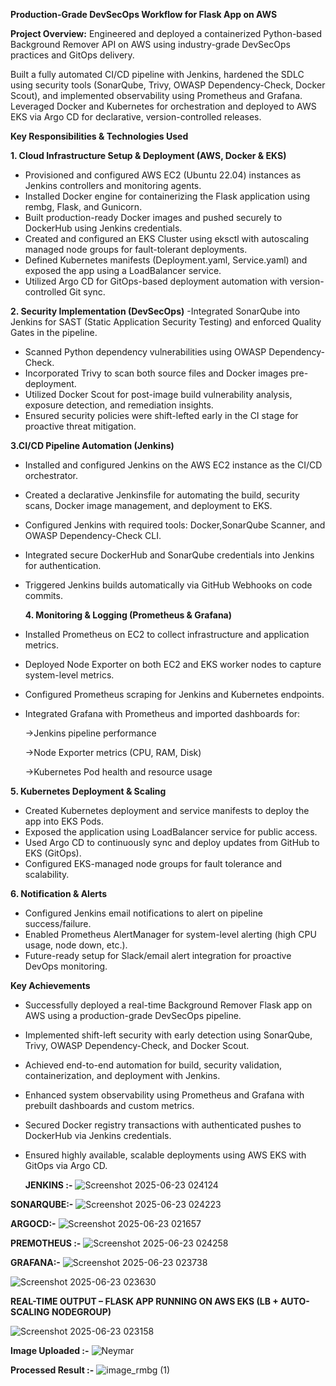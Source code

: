 **Production-Grade DevSecOps Workflow for Flask App on AWS**

**Project Overview:**
Engineered and deployed a containerized Python-based Background Remover API on AWS using industry-grade DevSecOps practices and GitOps delivery.

Built a fully automated CI/CD pipeline with Jenkins, hardened the SDLC using security tools (SonarQube, Trivy, OWASP Dependency-Check, Docker Scout), 
and implemented observability using Prometheus and Grafana. Leveraged Docker and Kubernetes for orchestration and deployed to AWS EKS via Argo CD for declarative, 
version-controlled releases.

**Key Responsibilities & Technologies Used**

**1. Cloud Infrastructure Setup & Deployment (AWS, Docker & EKS)**
- Provisioned and configured AWS EC2 (Ubuntu 22.04) instances as Jenkins controllers and monitoring agents.
- Installed Docker engine for containerizing the Flask application using rembg, Flask, and Gunicorn.
- Built production-ready Docker images and pushed securely to DockerHub using Jenkins credentials.
- Created and configured an EKS Cluster using eksctl with autoscaling managed node groups for fault-tolerant deployments.
- Defined Kubernetes manifests (Deployment.yaml, Service.yaml) and exposed the app using a LoadBalancer service.
- Utilized Argo CD for GitOps-based deployment automation with version-controlled Git sync.

  
**2. Security Implementation (DevSecOps)**
-Integrated SonarQube into Jenkins for SAST (Static Application Security Testing) and enforced Quality Gates in the pipeline.
- Scanned Python dependency vulnerabilities using OWASP Dependency-Check.
- Incorporated Trivy to scan both source files and Docker images pre-deployment.
- Utilized Docker Scout for post-image build vulnerability analysis, exposure detection, and remediation insights.
- Ensured security policies were shift-lefted early in the CI stage for proactive threat mitigation.

**3.CI/CD Pipeline Automation (Jenkins)**
- Installed and configured Jenkins on the AWS EC2 instance as the CI/CD orchestrator.
- Created a declarative Jenkinsfile for automating the build, security scans, Docker image management, and deployment to EKS.
- Configured Jenkins with required tools: Docker,SonarQube Scanner, and OWASP Dependency-Check CLI.
- Integrated secure DockerHub and SonarQube credentials into Jenkins for authentication.
- Triggered Jenkins builds automatically via GitHub Webhooks on code commits.

  **4. Monitoring & Logging (Prometheus & Grafana)**
- Installed Prometheus on EC2 to collect infrastructure and application metrics.
- Deployed Node Exporter on both EC2 and EKS worker nodes to capture system-level metrics.
- Configured Prometheus scraping for Jenkins and Kubernetes endpoints.
- Integrated Grafana with Prometheus and imported dashboards for:

  ->Jenkins pipeline performance

  ->Node Exporter metrics (CPU, RAM, Disk)

  ->Kubernetes Pod health and resource usage

 **5. Kubernetes Deployment & Scaling**
- Created Kubernetes deployment and service manifests to deploy the app into EKS Pods.
- Exposed the application using LoadBalancer service for public access.
- Used Argo CD to continuously sync and deploy updates from GitHub to EKS (GitOps).
- Configured EKS-managed node groups for fault tolerance and scalability.

**6. Notification & Alerts**
- Configured Jenkins email notifications to alert on pipeline success/failure.
- Enabled Prometheus AlertManager for system-level alerting (high CPU usage, node down, etc.).
- Future-ready setup for Slack/email alert integration for proactive DevOps monitoring.


**Key Achievements**
- Successfully deployed a real-time Background Remover Flask app on AWS using a production-grade DevSecOps pipeline.
- Implemented shift-left security with early detection using SonarQube, Trivy, OWASP Dependency-Check, and Docker Scout.
- Achieved end-to-end automation for build, security validation, containerization, and deployment with Jenkins.
- Enhanced system observability using Prometheus and Grafana with prebuilt dashboards and custom metrics.
- Secured Docker registry transactions with authenticated pushes to DockerHub via Jenkins credentials.
- Ensured highly available, scalable deployments using AWS EKS with GitOps via Argo CD.
  

  **JENKINS :-**
  ![Screenshot 2025-06-23 024124](https://github.com/user-attachments/assets/aee3680f-9e3e-4282-af4f-26f544140b29)

  

 **SONARQUBE:-**
 ![Screenshot 2025-06-23 024223](https://github.com/user-attachments/assets/4d7482d4-1e1b-4c19-9388-9045723a8476)



**ARGOCD:-**
![Screenshot 2025-06-23 021657](https://github.com/user-attachments/assets/f40bf32a-f314-4503-a998-82277cb5950f)

**PREMOTHEUS :-**
![Screenshot 2025-06-23 024258](https://github.com/user-attachments/assets/b48635bf-2c6d-45b3-b008-6b308605cbf7)



**GRAFANA:-**
![Screenshot 2025-06-23 023738](https://github.com/user-attachments/assets/7633355b-5f37-4e78-a79c-a75b84b35921)


![Screenshot 2025-06-23 023630](https://github.com/user-attachments/assets/32497f8c-f925-4bc4-954f-a325536a185d)



**REAL-TIME OUTPUT – FLASK APP RUNNING ON AWS EKS (LB + AUTO-SCALING NODEGROUP)**

![Screenshot 2025-06-23 023158](https://github.com/user-attachments/assets/aae348e2-6597-4782-ae77-1ac1f3df7b86)

**Image Uploaded :-**
![Neymar](https://github.com/user-attachments/assets/1dd09b0a-32f5-4107-99d4-5ace2520daa7)

**Processed Result :-**
![image_rmbg (1)](https://github.com/user-attachments/assets/5dd9cfd2-9ba4-4366-8f31-2fa9be49298d)

  
